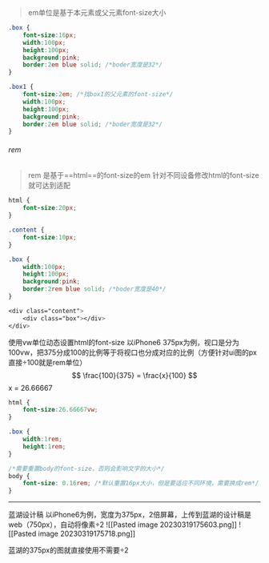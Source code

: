 > em单位是基于本元素或父元素font-size大小

```css
.box {
	font-size:16px;
	width:100px;
	height:100px;
	background:pink;
	border:2em blue solid; /*boder宽度是32*/
}

.box1 {
	font-size:2em; /*找box1的父元素的font-size*/
	width:100px;
	height:100px;
	background:pink;
	border:2em blue solid; /*boder宽度是32*/
}
```

###### rem
> rem 是基于==html==的font-size的em
> 针对不同设备修改html的font-size就可达到适配

```css
html {
	font-size:20px;
}

.content {
	font-size:10px;
}

.box {
	width:100px;
	height:100px;
	background:pink;
	border:2rem blue solid; /*boder宽度是40*/
}

<div class="content">
	<div class="box"></div>
</div>
```

使用vw单位动态设置html的font-size
以iPhone6 375px为例，视口是分为100vw，把375分成100的比例等于将视口也分成对应的比例（方便针对ui图的px直接÷100就是rem单位）
$$
\frac{100}{375} = \frac{x}{100}
$$
x = 26.66667


```css
html {
	font-size:26.66667vw;
}

.box {
	width:1rem;
	height:1rem;
}

/*需要重置body的font-size，否则会影响文字的大小*/
body {
	font-size: 0.16rem; /*默认重置16px大小，但是要适应不同环境，需要换成rem*/
}
```

---

蓝湖设计稿
以iPhone6为例，宽度为375px，2倍屏幕，上传到蓝湖的设计稿是web（750px），自动将像素÷2
![[Pasted image 20230319175603.png]]
![[Pasted image 20230319175718.png]]

蓝湖的375px的图就直接使用不需要÷2
